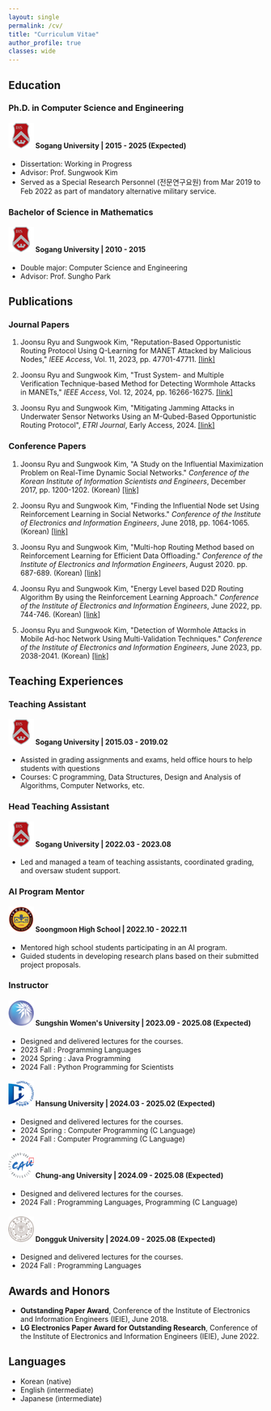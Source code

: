 ```yaml
---
layout: single
permalink: /cv/
title: "Curriculum Vitae"
author_profile: true
classes: wide
---
```


## Education
### Ph.D. in Computer Science and Engineering
#### <img src="\assets\sogang.png" width=50 height=50> **Sogang University** | 2015 - 2025 (Expected)
- Dissertation: Working in Progress
- Advisor: Prof. Sungwook Kim
- Served as a Special Research Personnel (전문연구요원) from Mar 2019 to Feb 2022 as part of mandatory alternative military service.

### Bachelor of Science in Mathematics
#### <img src="\assets\sogang.png" width=50 height=50> **Sogang University** | 2010 - 2015
- Double major: Computer Science and Engineering
- Advisor: Prof. Sungho Park

## Publications
### Journal Papers
1. Joonsu Ryu and Sungwook Kim, "Reputation-Based Opportunistic Routing Protocol Using Q-Learning for MANET Attacked by Malicious Nodes," *IEEE Access*, Vol. 11, 2023, pp. 47701-47711. [[link]](https://ieeexplore.ieee.org/document/10038554)

2. Joonsu Ryu and Sungwook Kim, "Trust System- and Multiple Verification Technique-based Method for Detecting Wormhole Attacks in MANETs," *IEEE Access*, Vol. 12, 2024, pp. 16266-16275. [[link]](https://ieeexplore.ieee.org/document/10403892)

3. Joonsu Ryu and Sungwook Kim, "Mitigating Jamming Attacks in Underwater Sensor Networks Using an M-Qubed-Based Opportunistic Routing Protocol", *ETRI Journal*, Early Access, 2024. [[link]](https://onlinelibrary.wiley.com/doi/full/10.4218/etrij.2023-0526)

### Conference Papers
1. Joonsu Ryu and Sungwook Kim, "A Study on the Influential Maximization Problem on Real-Time Dynamic Social Networks." *Conference of the Korean Institute of Information Scientists and Engineers*, December 2017, pp. 1200-1202. (Korean) [[link]](https://www.dbpia.co.kr/journal/articleDetail?nodeId=NODE07322440)

2. Joonsu Ryu and Sungwook Kim, "Finding the Influential Node set Using Reinforcement Learning in Social Networks." *Conference of the Institute of Electronics and Information Engineers*, June 2018, pp. 1064-1065. (Korean) [[link]](https://www.dbpia.co.kr/journal/articleDetail?nodeId=NODE07515957)

3. Joonsu Ryu and Sungwook Kim, "Multi-hop Routing Method based on Reinforcement Learning for Efficient Data Offloading." *Conference of the Institute of Electronics and Information Engineers*, August 2020. pp. 687-689. (Korean) [[link]](https://www.dbpia.co.kr/journal/articleDetail?nodeId=NODE10447955)

4. Joonsu Ryu and Sungwook Kim, "Energy Level based D2D Routing Algorithm By using the Reinforcement Learning Approach." *Conference of the Institute of Electronics and Information Engineers*, June 2022, pp. 744-746. (Korean) [[link]](https://www.dbpia.co.kr/journal/articleDetail?nodeId=NODE11132455)

5. Joonsu Ryu and Sungwook Kim, "Detection of Wormhole Attacks in Mobile Ad-hoc Network Using Multi-Validation Techniques." *Conference of the Institute of Electronics and Information Engineers*, June 2023, pp. 2038-2041. (Korean) [[link]](https://www.dbpia.co.kr/journal/articleDetail?nodeId=NODE11522580)

## Teaching Experiences
### Teaching Assistant
#### <img src="\assets\sogang.png" width=50 height=50> **Sogang University** | 2015.03 - 2019.02
- Assisted in grading assignments and exams, held office hours to help students with questions
- Courses: C programming, Data Structures, Design and Analysis of Algorithms, Computer Networks, etc.

### Head Teaching Assistant
#### <img src="\assets\sogang.png" width=50 height=50> **Sogang University** | 2022.03 - 2023.08
- Led and managed a team of teaching assistants, coordinated grading, and oversaw student support.

### AI Program Mentor
#### <img src="\assets\soongmoon.png" width=50 height=50> **Soongmoon High School** | 2022.10 - 2022.11
- Mentored high school students participating in an AI program.
- Guided students in developing research plans based on their submitted project proposals.

### Instructor
#### <img src="\assets\sungshin.png" width=50 height=50> **Sungshin Women's University** | 2023.09 - 2025.08 (Expected)
- Designed and delivered lectures for the courses.
- 2023 Fall : Programming Languages
- 2024 Spring : Java Programming
- 2024 Fall : Python Programming for Scientists

#### <img src="\assets\hansung.png" width=50 height=50> **Hansung University** | 2024.03 - 2025.02 (Expected)
- Designed and delivered lectures for the courses.
- 2024 Spring : Computer Programming (C Language)
- 2024 Fall : Computer Programming (C Language)

#### <img src="\assets\chungang.png" width=50 height=50> **Chung-ang University** | 2024.09 - 2025.08 (Expected)
- Designed and delivered lectures for the courses.
- 2024 Fall : Programming Languages, Programming (C Language)

#### <img src="\assets\dongguk.png" width=50 height=50> **Dongguk University** | 2024.09 - 2025.08 (Expected)
- Designed and delivered lectures for the courses.
- 2024 Fall : Programming Languages

## Awards and Honors
- **Outstanding Paper Award**, Conference of the Institute of Electronics and Information Engineers (IEIE), June 2018.
- **LG Electronics Paper Award for Outstanding Research**, Conference of the Institute of Electronics and Information Engineers (IEIE), June 2022.

## Languages
- Korean (native)
- English (intermediate)
- Japanese (intermediate)